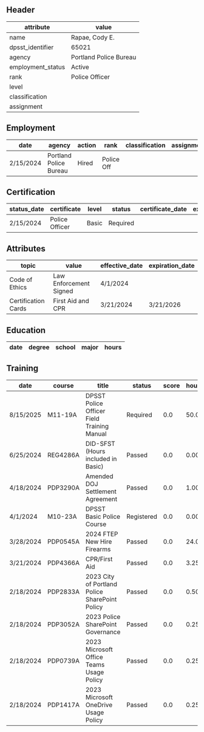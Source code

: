 ## Header
| attribute | value |
| --------- | ----- |
| name | Rapae, Cody E. |
| dpsst_identifier | 65021 |
| agency | Portland Police Bureau |
| employment_status | Active |
| rank | Police Officer |
| level |  |
| classification |  |
| assignment |  |
## Employment
| date | agency | action | rank | classification | assignment |
| ---- | ------ | ------ | ---- | -------------- | ---------- |
| 2/15/2024 | Portland Police Bureau | Hired | Police Off |  |  |
## Certification
| status_date | certificate | level | status | certificate_date | expiration_date | probation_date |
| ----------- | ----------- | ----- | ------ | ---------------- | --------------- | -------------- |
| 2/15/2024 | Police Officer | Basic | Required |  |  | 8/15/2025 |
## Attributes
| topic | value | effective_date | expiration_date |
| ----- | ----- | -------------- | --------------- |
| Code of Ethics | Law Enforcement Signed | 4/1/2024 |  |
| Certification Cards | First Aid and CPR | 3/21/2024 | 3/21/2026 |
## Education
| date | degree | school | major | hours |
| ---- | ------ | ------ | ----- | ----- |
## Training
| date | course | title | status | score | hours |
| ---- | ------ | ----- | ------ | ----- | ----- |
| 8/15/2025 | M11-19A | DPSST Police Officer Field Training Manual | Required | 0.0 | 50.00 |
| 6/25/2024 | REG4286A | DID-SFST (Hours included in Basic) | Passed | 0.0 | 0.00 |
| 4/18/2024 | PDP3290A | Amended DOJ Settlement Agreement | Passed | 0.0 | 1.00 |
| 4/1/2024 | M10-23A | DPSST Basic Police Course | Registered | 0.0 | 0.00 |
| 3/28/2024 | PDP0545A | 2024 FTEP New Hire Firearms | Passed | 0.0 | 24.00 |
| 3/21/2024 | PDP4366A | CPR/First Aid | Passed | 0.0 | 3.25 |
| 2/18/2024 | PDP2833A | 2023 City of Portland Police SharePoint Policy | Passed | 0.0 | 0.50 |
| 2/18/2024 | PDP3052A | 2023 Police SharePoint Governance | Passed | 0.0 | 0.25 |
| 2/18/2024 | PDP0739A | 2023 Microsoft Office Teams Usage Policy | Passed | 0.0 | 0.25 |
| 2/18/2024 | PDP1417A | 2023 Microsoft OneDrive Usage Policy | Passed | 0.0 | 0.25 |
